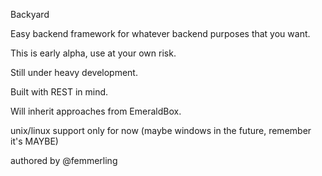Backyard

Easy backend framework for whatever backend purposes that you want.

This is early alpha, use at your own risk.

Still under heavy development.

Built with REST in mind.

Will inherit approaches from EmeraldBox.

unix/linux support only for now (maybe windows in the future, remember it's MAYBE)

authored by @femmerling
